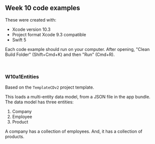 ## Week 10 code examples

These were created with: 
* Xcode version 10.3
* Project format Xcode 9.3 compatible
* Swift 5

Each code example should run on your computer. After opening, "Clean Build Folder" (Shift+Cmd+K) and then "Run" (Cmd+R). 

<br>

### W10a1Entities

Based on the `TemplateCDv2` project template. 

This loads a multi-entity data model, from a JSON file in the app bundle.  
The data model has three entities:  
1. Company 
2. Employee
3. Product

A company has a collection of employees. And, it has a collection of products. 

<br>
